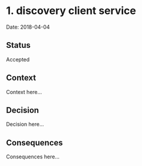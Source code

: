 # 1. discovery client service

Date: 2018-04-04

## Status

Accepted

## Context

Context here...

## Decision

Decision here...

## Consequences

Consequences here...
